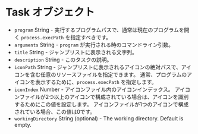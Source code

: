 # Task オブジェクト

* `program` String - 実行するプログラムパスで、通常は現在のプログラムを開く `process.execPath` を指定すべきです。
* `arguments` String - `program` が実行される時のコマンドライン引数。
* `title` String - ジャンプリストに表示される文字列。
* `description` String - このタスクの説明。
* `iconPath` String - ジャンプリストに表示されるアイコンの絶対パスで、アイコンを含む任意のリソースファイルを指定できます。 通常、プログラムのアイコンを表示するために、`process.execPath` を指定します。
* `iconIndex` Number - アイコンファイル内のアイコンインデックス。 アイコンファイルが2つ以上のアイコンで構成されている場合は、アイコンを識別するためにこの値を設定します。 アイコンファイルが1つのアイコンで構成されている場合、この値は0です。
* `workingDirectory` String (optional) - The working directory. Default is empty.